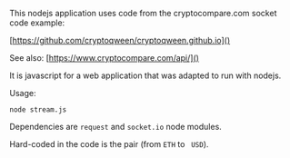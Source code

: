 This nodejs application uses code from the cryptocompare.com socket code example:

[https://github.com/cryptoqween/cryptoqween.github.io]()

See also:
[https://www.cryptocompare.com/api/]()


It is javascript for a web application that was adapted to run with nodejs.

Usage:
```
node stream.js
```
Dependencies are `request` and `socket.io` node modules.

Hard-coded in the code is the pair (from `ETH` to ` USD`).
